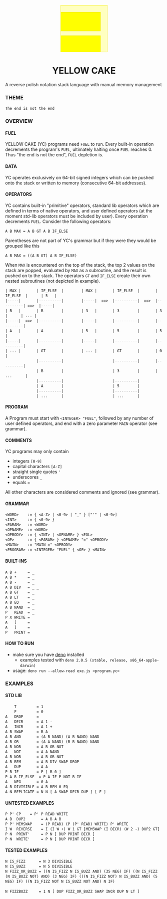 <div align="center">
  <img src="./logo.svg" width="150"/>
  <h1>YELLOW CAKE</h1>
</div>

A reverse polish notation stack language with manual memory management

### THEME

    The end is not the end

### OVERVIEW

#### FUEL

YELLOW CAKE (YC) programs need `FUEL` to run. Every built-in operation
decrements the program's `FUEL`, ultimately halting once `FUEL` reaches 0. Thus
"the end is not the end", `FUEL` depletion is.

#### DATA

YC operates exclusively on 64-bit signed integers which can be pushed onto the
stack or written to memory (consecutive 64-bit addresses).

#### OPERATORS

YC contains built-in "primitive" operators, standard lib operators which are
defined in terms of native operators, and user defined operators (at the moment
std-lib operators must be included by user). Every operation decrements `FUEL`.
Consider the following operators:

    A B MAX = A B GT A B IF_ELSE

Parentheses are not part of YC's grammar but if they were they would be grouped
like this

    A B MAX = ((A B GT) A B IF_ELSE)

When `MAX` is encountered on the top of the stack, the top 2 values on the stack
are popped, evaluated by `MAX` as a subroutine, and the result is pushed on to
the stack. The operators `GT` and `IF_ELSE` create their own nested subroutines
(not depicted in example).

```
| MAX |       | IF_ELSE  |        | MAX |       | IF_ELSE  |       | IF_ELSE  |      | 5   |
|-----|       |----------|        |-----|  ==>  |----------|  ==>  |----------| ==>  |-----|
| B   |       | B        |        | 3   |       | 3        |       | 3        |      | ... |
|-----|  ==>  |----------|        |-----|       |----------|       |----------|
| A   |       | A        |        | 5   |       | 5        |       | 5        |
|-----|       |----------|        |-----|       |----------|       |----------|
| ... |       | GT       |        | ... |       | GT       |       | 0        |
              |----------|                      |----------|       |----------|
              | B        |                      | 3        |       | ...      |
              |----------|                      |----------|
              | A        |                      | 5        |
              |----------|                      |----------|
              | ...      |                      | ...      |
```

#### PROGRAM

A Program must start with `<INTEGER> "FUEL"`, followed by any number of user
defined operators, and end with a zero parameter `MAIN` operator (see grammar).

#### COMMENTS

YC programs may only contain

- integers `[0-9]`
- capital characters `[A-Z]`
- straight single quotes `'`
- underscores `_`
- equals `=`

All other characters are considered comments and ignored (see grammar).

#### GRAMMAR

    <WORD>    := { <A-Z> | <0-9> | "_" } ["'" | <0-9>]
    <INT>     := { <0-9> }
    <PARAM>   := <WORD>
    <OPNAME>  := <WORD>
    <OPBODY>  := { <INT> | <OPNAME> } <EOL>
    <OP>      := { <PARAM> } <OPNAME> "=" <OPBODY>
    <MAIN>    := "MAIN =" <OPBODY>
    <PROGRAM> := <INTEGER> "FUEL" { <OP> } <MAIN>

#### BUILT-INS

    A B +     = _
    A B *     = _
    A B -     = _
    A B DIV   = _ _
    A B GT    = _
    A B LT    = _
    A B EQ    = _
    A B NAND  = _
    P   READ  = _
    P X WRITE =
    A   [     =
    A   ]     =
    P   PRINT =

#### HOW TO RUN

- make sure you have
  [deno](https://docs.deno.com/runtime/getting_started/installation/) installed
  - examples tested with `deno 2.0.5 (stable, release, x86_64-apple-darwin)`
- usage: `deno run --allow-read exe.js <program.yc>`

### EXAMPLES

#### STD LIB

        T         = 1
        F         = 0
    A   DROP      =
    A   DECR      = A 1 -
    A   INCR      = A 1 +
    A B SWAP      = B A
    A B AND       = (A B NAND) (A B NAND) NAND
    A B OR        = (A A NAND) (B B NAND) NAND
    A B NOR       = A B OR NOT
    A   NOT       = A A NAND
    A B NOR       = A B OR NOT
    A B REM       = A B DIV SWAP DROP
    A   DUP       = A A
    P B IF        = P [ B 0 ]
    P A B IF_ELSE  = P A IF P NOT B IF
    A   NEG       = 0 A -
    A B DIVISIBLE = A B REM 0 EQ
    A N REPLICATE = N N [ A SWAP DECR DUP ] [ F ]

#### UNTESTED EXAMPLES

    P P' CP    = P' P READ WRITE
    A B  DUP2       = A B A B
    P P' MEMSWAP    = (P READ) (P (P' READ) WRITE) P' WRITE
    I W  REVERSE    = I (I W +) W 1 GT [MEMSWAP (I DECR) (W 2 -) DUP2 GT]
    P N  PRINT'     = P N [ DUP PRINT DECR ]
    P N  WRITE'     = P N [ DUP PRINT DECR ]

#### TESTED EXAMPLES

    N IS_FIZZ      = N 3 DIVISIBLE
    N IS_BUZZ      = N 5 DIVISIBLE
    N FIZZ_OR_BUZZ = ((N IS_FIZZ N IS_BUZZ AND) (35 NEG) IF) ((N IS_FIZZ (N IS_BUZZ NOT) AND) (3 NEG) IF) (((N IS_FIZZ NOT) N IS_BUZZ AND) (5 NEG) IF) ((N IS_FIZZ NOT N IS_BUZZ NOT AND) N IF)

    N FIZZBUZZ     = 1 N [ DUP FIZZ_OR_BUZZ SWAP INCR DUP N LT ]
